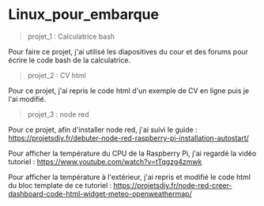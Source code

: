 # Linux_pour_embarque

>projet_1 : Calculatrice bash
>
Pour faire ce projet, j'ai utilisé les diapositives du cour et des forums pour écrire le code bash de la calculatrice.

>projet_2 : CV html

Pour ce projet, j'ai repris le code html d'un exemple de CV en ligne puis je l'ai modifié.

>projet_3 : node red

Pour ce projet, afin d'installer node red, j'ai suivi le guide : https://projetsdiy.fr/debuter-node-red-raspberry-pi-installation-autostart/

Pour afficher la température du CPU de la Raspberry Pi, j'ai regardé la vidéo tutoriel : https://www.youtube.com/watch?v=tTqgzg4zmwk

Pour afficher la température à l'extérieur, j'ai repris et modifié le code html du bloc template de ce tutoriel : https://projetsdiy.fr/node-red-creer-dashboard-code-html-widget-meteo-openweathermap/
